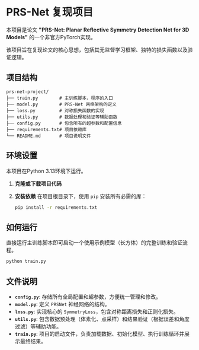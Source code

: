# PRS-Net 复现项目

本项目是论文 **"PRS-Net: Planar Reflective Symmetry Detection Net for 3D Models"** 的一个非官方PyTorch实现。

该项目旨在复现论文的核心思想，包括其无监督学习框架、独特的损失函数以及验证逻辑。

## 项目结构

```
prs-net-project/
├── train.py        # 主训练脚本，程序的入口
├── model.py        # PRS-Net 网络架构的定义
├── loss.py         # 对称损失函数的实现
├── utils.py        # 数据处理和验证等辅助函数
├── config.py       # 包含所有的超参数和配置信息
├── requirements.txt# 项目依赖库
└── README.md       # 项目说明文件
```

## 环境设置

本项目在Python 3.13环境下运行。

1.  **克隆或下载项目代码**

2.  **安装依赖**
    在项目根目录下，使用 `pip` 安装所有必需的库：
    ```bash
    pip install -r requirements.txt
    ```

## 如何运行

直接运行主训练脚本即可启动一个使用示例模型（长方体）的完整训练和验证流程。

```bash
python train.py
```

## 文件说明

* **`config.py`**: 存储所有全局配置和超参数，方便统一管理和修改。
* **`model.py`**: 定义 `PRSNet` 神经网络的结构。
* **`loss.py`**: 实现核心的 `SymmetryLoss`，包含对称距离损失和正则化损失。
* **`utils.py`**: 包含数据预处理（体素化、点采样）和结果验证（根据误差和角度过滤）等辅助功能。
* **`train.py`**: 项目的启动文件，负责加载数据、初始化模型、执行训练循环并展示最终结果。
